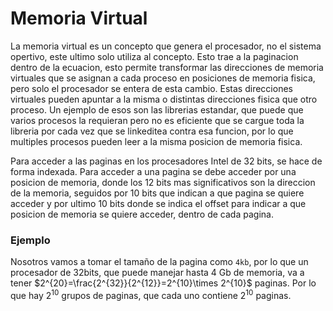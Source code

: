 # Memoria Virtual

La memoria virtual es un concepto que genera el procesador, no el sistema opertivo, este ultimo solo utiliza al concepto. Esto trae a la paginacion dentro de la ecuacion, esto permite transformar las direcciones de memoria virtuales que se asignan a cada proceso en posiciones de memoria fisica, pero solo el procesador se entera de esta cambio. Estas direcciones virtuales pueden apuntar a la misma o distintas direcciones fisica que otro proceso. Un ejemplo de esos son las librerias estandar, que puede que varios procesos la requieran pero no es eficiente que se cargue toda la libreria por cada vez que se linkeditea contra esa funcion, por lo que multiples procesos pueden leer a la misma posicion de memoria fisica.

Para acceder a las paginas en los procesadores Intel de 32 bits, se hace de forma indexada. Para acceder a una pagina se debe acceder por una posicion de memoria, donde los 12 bits mas significativos son la direccion de la memoria, seguidos por 10 bits que indican a que pagina se quiere acceder y por ultimo 10 bits donde se indica el offset para indicar a que posicion de memoria se quiere acceder, dentro de cada pagina.



### Ejemplo

Nosotros vamos a tomar el tamaño de la pagina como `4kb`, por lo que un procesador de 32bits, que puede manejar hasta 4 Gb de memoria, va a tener $2^{20}=\frac{2^{32}}{2^{12}}=2^{10}\times 2^{10}$ paginas. Por lo que hay $2^{10}$ grupos de paginas, que cada uno contiene $2^{10}$ paginas.